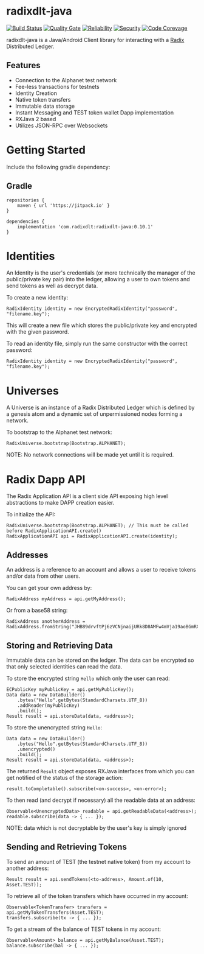 # radixdlt-java

[![Build Status](https://travis-ci.org/radixdlt/radixdlt-java.svg?branch=master)](https://travis-ci.org/radixdlt/radixdlt-java) [![Quality Gate](https://sonarcloud.io/api/project_badges/measure?project=com.radixdlt%3Aradixdlt-java%3Aradixdlt-java&metric=alert_status)](https://sonarcloud.io/dashboard?id=com.radixdlt%3Aradixdlt-java%3Aradixdlt-java) [![Reliability](https://sonarcloud.io/api/project_badges/measure?project=com.radixdlt%3Aradixdlt-java%3Aradixdlt-java&metric=reliability_rating)](https://sonarcloud.io/component_measures?id=com.radixdlt%3Aradixdlt-java%3Aradixdlt-java&metric=reliability_rating) [![Security](https://sonarcloud.io/api/project_badges/measure?project=com.radixdlt%3Aradixdlt-java%3Aradixdlt-java&metric=security_rating)](https://sonarcloud.io/component_measures?id=com.radixdlt%3Aradixdlt-java%3Aradixdlt-java&metric=security_rating) [![Code Corevage](https://sonarcloud.io/api/project_badges/measure?project=com.radixdlt%3Aradixdlt-java%3Aradixdlt-java&metric=coverage)](https://sonarcloud.io/component_measures?id=com.radixdlt%3Aradixdlt-java%3Aradixdlt-java&metric=Coverage)

radixdlt-java is a Java/Android Client library for interacting with a [Radix](https://www.radixdlt.com) Distributed Ledger.

## Features
* Connection to the Alphanet test network 
* Fee-less transactions for testnets
* Identity Creation
* Native token transfers
* Immutable data storage
* Instant Messaging and TEST token wallet Dapp implementation
* RXJava 2 based
* Utilizes JSON-RPC over Websockets

# Getting Started
Include the following gradle dependency:
## Gradle
```
repositories {
    maven { url 'https://jitpack.io' }
}

```
```
dependencies {
    implementation 'com.radixdlt:radixdlt-java:0.10.1'
}
```

# Identities
An Identity is the user's credentials (or more technically the manager of the
public/private key pair) into the ledger, allowing a user to own tokens and send tokens
as well as decrypt data.

To create a new identity:
```
RadixIdentity identity = new EncryptedRadixIdentity("password", "filename.key");
```
This will create a new file which stores the public/private key and encrypted with the given password.

To read an identity file, simply run the same constructor with the correct password:
```
RadixIdentity identity = new EncryptedRadixIdentity("password", "filename.key");
```

# Universes
A Universe is an instance of a Radix Distributed Ledger which is defined by a genesis atom and
a dynamic set of unpermissioned nodes forming a network.

To bootstrap to the Alphanet test network:
```
RadixUniverse.bootstrap(Bootstrap.ALPHANET);
```
NOTE: No network connections will be made yet until it is required.

# Radix Dapp API
The Radix Application API is a client side API exposing high level abstractions to make
DAPP creation easier.

To initialize the API:
```
RadixUniverse.bootstrap(Bootstrap.ALPHANET); // This must be called before RadixApplicationAPI.create()
RadixApplicationAPI api = RadixApplicationAPI.create(identity);
```


## Addresses
An address is a reference to an account and allows a user to receive tokens and/or data from other users.

You can get your own address by:
```
RadixAddress myAddress = api.getMyAddress();
```

Or from a base58 string:
```
RadixAddress anotherAddress = RadixAddress.fromString("JHB89drvftPj6zVCNjnaijURk8D8AMFw4mVja19aoBGmRXWchnJ");
```

## Storing and Retrieving Data
Immutable data can be stored on the ledger. The data can be encrypted so that only
selected identities can read the data.

To store the encrypted string `Hello` which only the user can read:
```
ECPublicKey myPublicKey = api.getMyPublicKey();
Data data = new DataBuilder()
    .bytes("Hello".getBytes(StandardCharsets.UTF_8))
    .addReader(myPublicKey)
    .build();
Result result = api.storeData(data, <address>);
```

To store the unencrypted string `Hello`:
```
Data data = new DataBuilder()
    .bytes("Hello".getBytes(StandardCharsets.UTF_8))
    .unencrypted()
    .build();
Result result = api.storeData(data, <address>);
```

The returned `Result` object exposes RXJava interfaces from which you can get
notified of the status of the storage action:

```
result.toCompletable().subscribe(<on-success>, <on-error>);
```

To then read (and decrypt if necessary) all the readable data at an address:
```
Observable<UnencryptedData> readable = api.getReadableData(<address>);
readable.subscribe(data -> { ... });
```

NOTE: data which is not decryptable by the user's key is simply ignored

## Sending and Retrieving Tokens
To send an amount of TEST (the testnet native token) from my account to another address:
```
Result result = api.sendTokens(<to-address>, Amount.of(10, Asset.TEST));
```

To retrieve all of the token transfers which have occurred in my account:
```
Observable<TokenTransfer> transfers = api.getMyTokenTransfers(Asset.TEST);
transfers.subscribe(tx -> { ... });
```

To get a stream of the balance of TEST tokens in my account:
```
Observable<Amount> balance = api.getMyBalance(Asset.TEST);
balance.subscribe(bal -> { ... });
```
